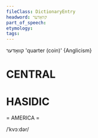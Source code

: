 ```yaml
---
fileClass: DictionaryEntry
headword: קוואָדער
part_of_speech: 
etymology: 
tags: 
---
```

קוואָדער
'quarter (coin)'
{Anglicism}

CENTRAL
========

HASIDIC
=======
= AMERICA = 

/ˈkvɔːdər/